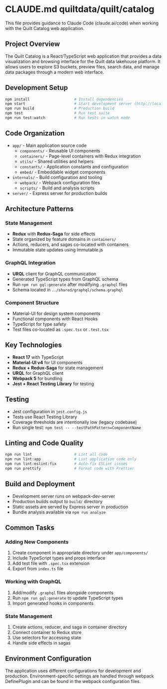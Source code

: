 <!-- markdownlint-disable MD013 -->
# CLAUDE.md quiltdata/quilt/catalog

This file provides guidance to Claude Code (claude.ai/code) when working with the Quilt Catalog web application.

## Project Overview

The Quilt Catalog is a React/TypeScript web application that provides a data visualization and browsing interface for the Quilt data lakehouse platform. It allows users to explore S3 buckets, preview files, search data, and manage data packages through a modern web interface.

## Development Setup

```bash
npm install                    # Install dependencies
npm start                      # Start development server (http://localhost:3000)
npm run build                  # Production build
npm test                       # Run test suite
npm run test:watch             # Run tests in watch mode
```

## Code Organization

- `app/` - Main application source code
  - `components/` - Reusable UI components
  - `containers/` - Page-level containers with Redux integration
  - `utils/` - Shared utilities and helpers
  - `constants/` - Application constants and configuration
  - `embed/` - Embeddable widget components
- `internals/` - Build configuration and tooling
  - `webpack/` - Webpack configuration files
  - `scripts/` - Build and analysis scripts
- `server/` - Express server for production builds

## Architecture Patterns

### State Management

- **Redux** with **Redux-Saga** for side effects
- State organized by feature domains in `containers/`
- Actions, reducers, and sagas co-located with containers
- Immutable state updates using Immutable.js

### GraphQL Integration

- **URQL** client for GraphQL communication
- Generated TypeScript types from GraphQL schema
- Run `npm run gql:generate` after modifying `.graphql` files
- Schema located in `../shared/graphql/schema.graphql`

### Component Structure

- Material-UI for design system components
- Functional components with React Hooks
- TypeScript for type safety
- Test files co-located as `.spec.tsx` or `.test.tsx`

## Key Technologies

- **React 17** with TypeScript
- **Material-UI v4** for UI components
- **Redux + Redux-Saga** for state management
- **URQL** for GraphQL client
- **Webpack 5** for bundling
- **Jest + React Testing Library** for testing

## Testing

- Jest configuration in `jest.config.js`
- Tests use React Testing Library
- Coverage thresholds are intentionally low (legacy codebase)
- Run single test: `npm test -- --testPathPattern=ComponentName`

## Linting and Code Quality

```bash
npm run lint                   # Lint all code
npm run lint:app               # Lint application code only
npm run lint:eslint:fix        # Auto-fix ESLint issues
npm run prettify               # Format code with Prettier
```

## Build and Deployment

- Development server runs on webpack-dev-server
- Production builds output to `build/` directory
- Static assets are served by Express server in production
- Bundle analysis available via `npm run analyze`

## Common Tasks

### Adding New Components

1. Create component in appropriate directory under `app/components/`
2. Include TypeScript types and props interface
3. Add test file with `.spec.tsx` extension
4. Export from `index.ts` file

### Working with GraphQL

1. Add/modify `.graphql` files alongside components
2. Run `npm run gql:generate` to update TypeScript types
3. Import generated hooks in components

### State Management

1. Create actions, reducer, and saga in container directory
2. Connect container to Redux store
3. Use selectors for accessing state
4. Handle side effects in sagas

## Environment Configuration

The application uses different configurations for development and production. Environment-specific settings are handled through webpack DefinePlugin and can be found in the webpack configuration files.
